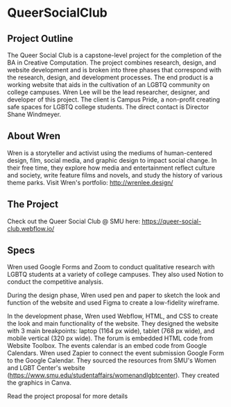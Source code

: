 # QueerSocialClub

## Project Outline
The Queer Social Club is a capstone-level project for the completion of the BA in Creative Computation. The project combines research, design, and website development and is broken into three phases that correspond with the research, design, and development processes. The end product is a working website that aids in the cultivation of an LGBTQ community on college campuses.
Wren Lee will be the lead researcher, designer, and developer of this project. 
The client is Campus Pride, a non-profit creating safe spaces for LGBTQ college students. The direct contact is Director Shane Windmeyer.

## About Wren
Wren is a storyteller and activist using the mediums of human-centered design, film, social media, and graphic design to impact social change. 
In their free time, they explore how media and entertainment reflect culture and society, write feature films and novels, and study the history of various theme parks.
Visit Wren's portfolio: http://wrenlee.design/

## The Project
Check out the Queer Social Club @ SMU here: https://queer-social-club.webflow.io/

## Specs
Wren used Google Forms and Zoom to conduct qualitative research with LGBTQ students at a variety of college campuses. They also used Notion to conduct the competitive analysis.

During the design phase, Wren used pen and paper to sketch the look and function of the website and used Figma to create a low-fidelity wireframe.

In the development phase, Wren used Webflow, HTML, and CSS to create the look and main functionality of the website. They designed the website with 3 main breakpoints: laptop (1164 px wide), tablet (768 px wide), and mobile vertical (320 px wide). The forum is embedded HTML code from Website Toolbox. The events calendar is an embed code from Google Calendars. Wren used Zapier to connect the event submission Google Form to the Google Calendar.
They sourced the resources from SMU's Women and LGBT Center's website (https://www.smu.edu/studentaffairs/womenandlgbtcenter).
They created the graphics in Canva.

Read the project proposal for more details
